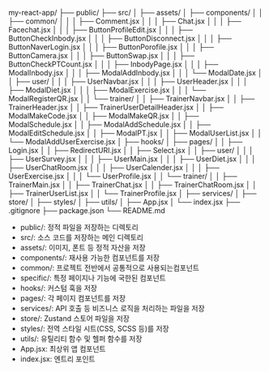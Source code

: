 my-react-app/
├── public/
├── src/
│   ├── assets/
│   ├── components/
│   │   ├──   common/
│   │   │     ├── Comment.jsx
│   │   │     ├── Chat.jsx
│   │   │     ├── Facechat.jsx
│   │   │     ├── ButtonProfileEdit.jsx
│   │   │     ├── ButtonCheckInbody.jsx
│   │   │     ├── ButtonDisconnect.jsx
│   │   │     ├── ButtonNaverLogin.jsx
│   │   │     ├── ButtonPorofile.jsx
│   │   │     ├── ButtonCamera.jsx
│   │   │     ├── ButtonSwap.jsx
│   │   │     ├── ButtonCheckPTCount.jsx
│   │   │     ├── InbodyPage.jsx
│   │   │     ├── ModalInbody.jsx
│   │   │     ├── ModalAddInbody.jsx
│   │   │     └── ModalDate.jsx
│   │   ├──  user/
│   │   │     ├── UserNavbar.jsx
│   │   │     ├── UserHeader.jsx
│   │   │     ├── ModalDiet.jsx
│   │   │     ├── ModalExercise.jsx
│   │   │     └── ModalRegisterQR.jsx
│   │   └──  trainer/
│   │         ├── TrainerNavbar.jsx
│   │         ├── TrainerHeader.jsx
│   │         ├── TrainerUserDetailHeader.jsx
│   │         ├── ModalMakeCode.jsx
│   │         ├── ModalMakeQR.jsx
│   │         ├── ModalSchedule.jsx
│   │         ├── ModalAddSchedule.jsx
│   │         ├── ModalEditSchedule.jsx
│   │         ├── ModalPT.jsx
│   │         ├── ModalUserList.jsx
│   │         └── ModalAddUserExercise.jsx
│   ├── hooks/
│   ├── pages/
│   │   ├── Login.jsx
│   │   ├── RedirectURI.jsx 
│   │   ├── Select.jsx
│   │   ├── user/
│   │   │    ├── UserSurvey.jsx
│   │   │    ├── UserMain.jsx
│   │   │    ├── UserDiet.jsx
│   │   │    ├── UserChatRoom.jsx
│   │   │    ├── UserCalender.jsx
│   │   │    ├── UserExercise.jsx
│   │   │    └── UserProfile.jsx
│   │   └── trainer/
│   │        ├── TrainerMain.jsx
│   │        ├── TrainerChat.jsx
│   │        ├── TrainerChatRoom.jsx
│   │        ├── TrainerUserList.jsx
│   │        └── TrainerProfile.jsx
│   ├── services/
│   ├── store/
│   ├── styles/
│   ├── utils/
│   ├── App.jsx
│   └── index.jsx
├── .gitignore
├── package.json
└── README.md


- public/: 정적 파일을 저장하는 디렉토리
- src/: 소스 코드를 저장하는 메인 디렉토리
- assets/: 이미지, 폰트 등 정적 자산을 저장
- components/: 재사용 가능한 컴포넌트를 저장
- common/: 프로젝트 전반에서 공통적으로 사용되는컴포넌트
- specific/: 특정 페이지나 기능에 국한된 컴포넌트
- hooks/: 커스텀 훅을 저장
- pages/: 각 페이지 컴포넌트를 저장
- services/: API 호출 등 비즈니스 로직을 처리하는 파일을 저장
- store/: Zustand 스토어 파일을 저장
- styles/: 전역 스타일 시트(CSS, SCSS 등)를 저장
- utils/: 유틸리티 함수 및 헬퍼 함수를 저장
- App.jsx: 최상위 앱 컴포넌트
- index.jsx: 엔트리 포인트
